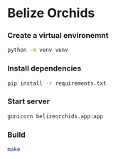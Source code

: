 # Belize Orchids

### Create a virtual environemnt

```sh
python -m venv venv
```

### Install dependencies

```sh
pip install -r requirements.txt
```

### Start server

```sh
gunicorn belizeorchids.app:app
```

### Build

```sh
make
```
